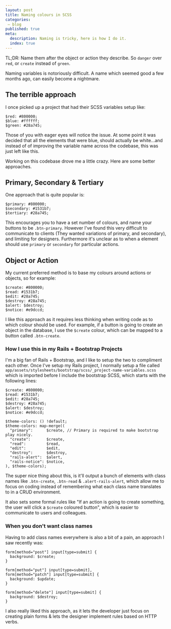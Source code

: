 ```yaml
---
layout: post
title: Naming colours in SCSS
categories:
 – blog
published: true
meta:
  description: Naming is tricky, here is how I do it.
  index: true
---
```


TL;DR: Name them after the object or action they describe. So `danger` over `red`, or `create` instead of `green`.

Naming variables is notoriously difficult. A name which seemed good a few months ago, can easily become a nightmare.

## The terrible approach

I once picked up a project that had their SCSS variables setup like:

    $red: #800000;
    $blue: #ffffff;
    $green: #28a745;

Those of you with eager eyes will notice the issue. At some point it was decided that all the elements that were blue, should actually be white...and instead of of improving the variable name across the codebase, this was just left like this.

Working on this codebase drove me a little crazy. Here are some better approaches.

## Primary, Secondary & Tertiary

One approach that is quite popular is:

    $primary: #800000;
    $secondary: #1531b7;
    $tertiary: #28a745;

This encourages you to have a set number of colours, and name your buttons to be `.btn-primary`. However I've found this very difficult to communicate to clients (They wanted variations of primary, and secondary), and limiting for designers. Furthermore it's unclear as to when a element should use  `primary` or `secondary` for particular actions.

## Object or Action

My current preferred method is to base my colours around actions or objects, so for example:

    $create: #800000;
    $read: #1531b7;
    $edit: #28a745;
    $destroy: #28a745;
    $alert: $destroy;
    $notice: #e9dccd;


I like this approach as it requires less thinking when writing code as to which colour should be used. For example, if a button is going to create an object in the database, I use the `$create` colour, which can be mapped to a button called `.btn-create`.

### How I use this in my Rails + Bootstrap Projects

I'm a big fan of Rails + Bootstrap, and I like to setup the two to compliment each other. Once I've setup my Rails project, I normally setup a file called `app/assets/stylesheets/bootstrap/scss/_project-name-variables.scss` which is imported before I include the bootstrap SCSS, which starts with the following lines:

    $create: #800000;
    $read: #1531b7;
    $edit: #28a745;
    $destroy: #28a745;
    $alert: $destroy;
    $notice: #e9dccd;

    $theme-colors: () !default;
    $theme-colors: map-merge((
      "primary":      $create, // Primary is required to make bootstrap play nicely.
      "create":       $create,
      "read":         $read,
      "edit":         $edit,
      "destroy":      $destroy,
      "rails-alert":  $alert,
      "rails-notice": $notice,
    ), $theme-colors);

The super nice thing about this, is it'll output a bunch of elements with class names like `.btn-create`, `.btn-read` & `.alert-rails-alert`, which allow me to focus on coding instead of remembering what each class name translates to in a CRUD environment.

It also sets some formal rules like "If an action is going to create something, the user will click a `$create` coloured button", which is easier to communicate to users and colleagues.

### When you don't want class names

Having to add class names everywhere is also a bit of a pain, an approach I saw recently was:

    form[method="post"] input[type=submit] {
      background: $create;
    }

    form[method="put"] input[type=submit],
    form[method="patch"] input[type=submit] {
      background: $update;
    }

    form[method="delete"] input[type=submit] {
      background: $destroy;
    }

I also really liked this approach, as it lets the developer just focus on creating plain forms & lets the designer implement rules based on HTTP verbs. 
